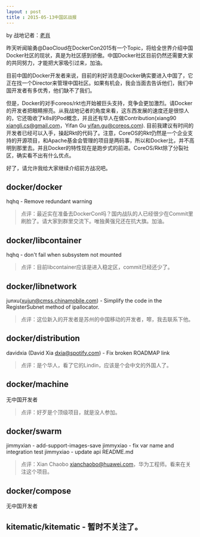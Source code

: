 ```yaml
---
layout : post
title : 2015-05-13中国区战报
---
```


by 战地记者：[老肖](https://github.com/xiaods)

昨天听闻喻勇@DaoCloud在DockerCon2015有一个Topic，将给全世界介绍中国Docker社区的现状，真是为社区感到骄傲。中国Docker社区目前仍然还需要大家的共同努力，才能把大家吸引过来，加油。

目前中国的Docker开发者来说，目前的利好消息是Docker确实要进入中国了，它正在找一个Director来管理中国社区。如果有机会，我会当面去告诉他们，我们中国开发者有多优秀，他们缺不了我们。

但是，Docker的对手coreos/rkt也开始被巨头支持，竞争会更加激烈。请Docker的开发者把眼睛擦亮。从我战地记者的角度来看，这东西发展的速度还是很惊人的，它还吸收了k8s的Pod概念，并且还有华人在做Contribution(xiang90 xiangli.cs@gmail.com，Yifan Gu yifan.gu@coreos.com). 目前我建议有时间的开发者已经可以入手，操起Rkt的代码了。注意，CoreOS的Rkt仍然是一个企业支持的开源项目，和Apache基金会管理的项目是两码事，所以和Docker比，并不高明到那里去。并且Docker的特性现在是跑步式的前进。CoreOS/Rkt除了分裂社区，确实看不出有什么优点。

好了，请允许我给大家继续介绍前方战况吧。


docker/docker
---
hqhq - Remove redundant warning 

> 点评：最近实在准备去DockerCon吗？国内战队的人已经很少在Commit里刷脸了。请大家到群里交流下。唯独黄强兄还在抗大旗。加油。


docker/libcontainer
---
hqhq - don't fail when subsystem not mounted

>  点评：目前libcontainer应该是进入稳定区，commit已经还少了。


docker/libnetwork
---
junxu(xujun@cmss.chinamobile.com) - Simplify the code in the RegisterSubnet method of ipallocator.

> 点评：这位新入的开发者是苏州的中国移动的开发者，嚓，我去联系下他。


docker/distribution
---
davidxia (David Xia <dxia@spotify.com>) - Fix broken ROADMAP link

> 点评：是个华人，看了它的Lindin，应该是个会中文的外国人了。


docker/machine
---
无中国开发者

> 点评：好歹是个顶级项目，就是没人参加。

docker/swarm
---
jimmyxian - add-support-images-save
jimmyxiao - fix var name and integration test 
jimmyxiao - update api README.md 

> 点评：Xian Chaobo <xianchaobo@huawei.com>，华为工程师。看来在关注这个项目。

docker/compose
---
无中国开发者

kitematic/kitematic - 暂时不关注了。
---

